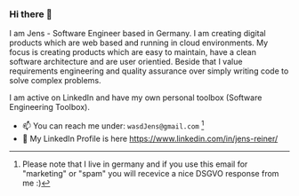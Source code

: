 ### Hi there 👋

I am Jens - Software Engineer based in Germany. I am creating digital products which are web based and running in cloud environments. My focus is creating products which are easy to maintain, have a clean software architecture and are user orientied. Beside that I value requirements engineering and quality assurance over simply writing code to solve complex problems. 

I am active on LinkedIn and have my own personal toolbox (Software Engineering Toolbox).

- 📫 You can reach me under: `wasdJens@gmail.com` [^1]
- 💼 My LinkedIn Profile is here https://www.linkedin.com/in/jens-reiner/

[^1]:Please note that I live in germany and if you use this email for "marketing" or "spam" you will recevice a nice DSGVO response from me :)
